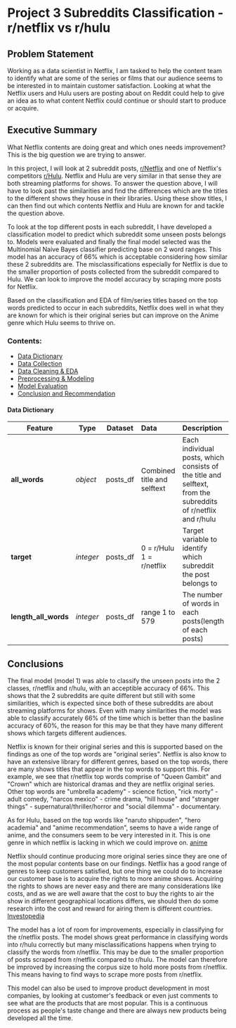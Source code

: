 # Project 3 Subreddits Classification - r/netflix vs r/hulu

## Problem Statement
Working as a data scientist in Netflix, I am tasked to help the content team to identify what are some of the series or films that our audience seems to be interested in to maintain customer satisfaction. Looking at what the Netflix users and Hulu users are posting about on Reddit could help to give an idea as to what content Netflix could continue or should start to produce or acquire.

## Executive Summary
What Netflix contents are doing great and which ones needs improvement? This is the big question we are trying to answer.

In this project, I will look at 2 subreddit posts, [r/Netflix](https://www.reddit.com/r/netflix/) and one of Netflix's competitors [r/Hulu](https://www.reddit.com/r/Hulu/). Netflix and Hulu are very similar in that sense they are both streaming platforms for shows. To answer the question above, I will have to look past the similarities and find the differences which are the titles to the different shows they house in their libraries. Using these show titles, I can then find out which contents Netflix and Hulu are known for and tackle the question above.

To look at the top different posts in each subreddit, I have developed a classification model to predict which subreddit some unseen posts belongs to. Models were evaluated and finally the final model selected was the Multinomial Naive Bayes classifier predicting base on 2 word ranges. This model has an accuracy of 66% which is acceptable considering how similar these 2 subreddits are. The misclassifications especially for Netflix is due to the smaller proportion of posts collected from the subreddit compared to Hulu. We can look to improve the model accuracy by scraping more posts for Netflix.

Based on the classification and EDA of film/series titles based on the top words predicted to occur in each subreddits, Netflix does well in what they are known for which is their original series but can improve on the Anime genre which Hulu seems to thrive on.

### Contents:
- [Data Dictionary](#Data-Dictionary)
- [Data Collection](#Data-Collection)
- [Data Cleaning & EDA](#Data-Cleaning-&-EDA)
- [Preprocessing & Modeling](#Preprocessing-&-Modeling)
- [Model Evaluation](#Model-Evaluation)
- [Conclusion and Recommendation](#Conclusion-and-Recommendation)

#### Data Dictionary
|Feature|Type|Dataset|<div style="text-align: left">Data</div>|<div style="text-align: left">Description</div>|
|---|---|---|---|---|
|<div style="text-align: left">**all_words**</div>|<div style="text-align: left">*object*</div>|<div style="text-align: left">posts_df</div>|<div style="text-align: left">Combined title and selftext</div>|<div style="text-align: left">Each individual posts, which consists of the title and selftext, from the subreddits of r/netflix and r/hulu</div>|
|<div style="text-align: left">**target**</div>|<div style="text-align: left">*integer*</div>|<div style="text-align: left">posts_df</div>|<div style="text-align: left">0 = r/Hulu<br>1 = r/netflix</div>|<div style="text-align: left">Target variable to identify which subreddit the post belongs to</div>|
|<div style="text-align: left">**length_all_words**</div>|<div style="text-align: left">*integer*</div>|<div style="text-align: left">posts_df</div>|<div style="text-align: left">range 1 to 579</div>|<div style="text-align: left">The number of words in each posts(length of each posts)</div>|

## Conclusions
The final model (model 1) was able to classify the unseen posts into the 2 classes, r/netflix and r/hulu, with an acceptible accuracy of 66%. This shows that the 2 subreddits are quite different but still with some similarities, which is expected since both of these subreddits are about streaming platforms for shows. Even with many similarities the model was able to classify accurately 66% of the time which is better than the basline accuracy of 60%, the reason for this may be that they have many different shows which targets different audiences.

Netflix is known for their original series and this is supported based on the findings as one of the top words are "original series". Netflix is also know to have an extensive library for different genres, based on the top words, there are many shows titles that appear in the top words to support this. For example, we see that r/netflix top words comprise of "Queen Gambit" and "Crown" which are historical dramas and they are netflix original series. Other top words are "umbrella academy" - science fiction, "rick morty" - adult comedy, "narcos mexico" - crime drama, "hill house" and "stranger things" - supernatural/thriller/horror and "social dilemma" - documentary.

As for Hulu, based on the top words like "naruto shippuden", "hero academia" and "anime recommendation", seems to have a wide range of anime, and the consumers seem to be very interested in it. This is one genre in which netflix is lacking in which we could improve on. [anime](https://www.quora.com/Which-has-better-anime-Hulu-or-Netflix)

Netflix should continue producing more original series since they are one of the most popular contents base on our findings. Netflix has a good range of genres to keep customers satisfied, but one thing we could do to increase our customer base is to acquire the rights to more anime shows. Acquiring the rights to shows are never easy and there are many considerations like costs, and as we are well aware that the cost to buy the rights to air the show in different geographical locations differs, we should then do some research into the cost and reward for airing them is different countries. [Investopedia](https://www.investopedia.com/articles/investing/050515/why-netflix-content-different-other-countries.asp#:~:text=Studios%20enforce%20copyright%20by%20country,different%20demands%20for%20specific%20content.&text=Because%20the%20content%20deals%20are,in%20other%20regions%20fall%20flat.)

The model has a lot of room for improvements, especially in classifying for the r/netflix posts. The model shows great performance in classifying words into r/hulu correctly but many misclassifications happens when trying to classify the words from r/netflix. This may be due to the smaller proportion of posts scraped from r/netflix compared to r/hulu. The model can therefore be improved by increasing the corpus size to hold more posts from r/netflix. This means having to find ways to scrape more posts from r/netflix.

This model can also be used to improve product development in most companies, by looking at customer's feedback or even just comments to see what are the products that are most popular. This is a continuous process as people's taste change and there are always new products being developed all the time.
